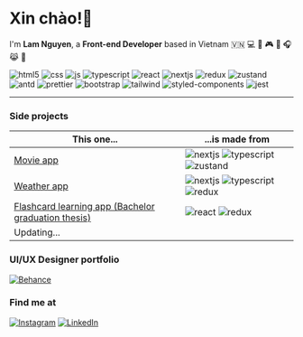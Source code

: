 <h1>Xin chào!👋</h1>
<!--    Colors palette here -->
<!--    https://maketintsandshades.com/#0078D7 -->
<p>I'm <strong>Lam Nguyen</strong>, a <strong>Front-end Developer</strong> based in Vietnam 🇻🇳 💻 📸 🎮 📖 🎧 😹 🌱 </p>
<p>
   <img alt="html5" src="https://img.shields.io/badge/-HTML5-FF5733?style=flat-square&logo=html5&logoColor=white" />
   <img alt="css" src="https://img.shields.io/badge/-CSS-3349FF?style=flat-square&logo=css3&logoColor=white" />
   <img alt="js" src="https://img.shields.io/badge/-JavaScript-AD9E00?style=flat-square&logo=javascript&logoColor=white" />
   <img alt="typescript" src="https://img.shields.io/badge/-TypeScript-0060ac?style=flat-square&logo=typescript&logoColor=white" />
   <img alt="react" src="https://img.shields.io/badge/-React-05B5CD?style=flat-square&logo=react&logoColor=white" />
   <img alt="nextjs" src="https://img.shields.io/badge/-NextJS-000000?style=flat-square&logo=nextdotjs&logoColor=white" />
   <img alt="redux" src="https://img.shields.io/badge/-Redux-7205CD?style=flat-square&logo=redux&logoColor=white" />  
   <img alt="zustand" src="https://img.shields.io/badge/-Zustand-964B00?style=flat-square&logo=redux&logoColor=white" />  
   <img alt="antd" src="https://img.shields.io/badge/-Antd-DC7AA5?style=flat-square&logo=antdesign&logoColor=white" />
   <img alt="prettier" src="https://img.shields.io/badge/-Prettier-223C4A?style=flat-square&logo=prettier&logoColor=white" />
   <img alt="bootstrap" src="https://img.shields.io/badge/-Bootstrap-6E11BF?style=flat-square&logo=react&logoColor=white" />
   <img alt="tailwind" src="https://img.shields.io/badge/-Tailwind-06B6D4?style=flat-square&logo=tailwindcss&logoColor=white" />
   <img alt="styled-components" src="https://img.shields.io/badge/-Styled Components-BFB411?style=flat-square&logo=styledcomponents&logoColor=white" />
   <img alt="jest" src="https://img.shields.io/badge/-Jest-B2697C?style=flat-square&logo=jest&logoColor=white" />
</p>

<hr />

<h3>Side projects</h3>

| This one...  | ...is made from |
| ------------- | ------------- |
| <a href="https://github.com/lamtronn/the-movie-app/" target="_blank">Movie app</a>  | <img alt="nextjs" src="https://img.shields.io/badge/-NextJS-000000?style=flat-square&logo=nextdotjs&logoColor=white" /> <img alt="typescript" src="https://img.shields.io/badge/-TypeScript-0060ac?style=flat-square&logo=typescript&logoColor=white" /> <img alt="zustand" src="https://img.shields.io/badge/-Zustand-964B00?style=flat-square&logo=redux&logoColor=white" />     |
| <a href="https://github.com/lamtronn/weather-app/" target="_blank">Weather app</a>  | <img alt="nextjs" src="https://img.shields.io/badge/-NextJS-000000?style=flat-square&logo=nextdotjs&logoColor=white" /> <img alt="typescript" src="https://img.shields.io/badge/-TypeScript-0060ac?style=flat-square&logo=typescript&logoColor=white" /> <img alt="redux" src="https://img.shields.io/badge/-Redux-7205CD?style=flat-square&logo=redux&logoColor=white" />     |
| <a href="https://github.com/DuyBaoNguyen/FlashCard)" target="_blank">Flashcard learning app (Bachelor graduation thesis)</a>  | <img alt="react" src="https://img.shields.io/badge/-React-05B5CD?style=flat-square&logo=react&logoColor=white" /> <img alt="redux" src="https://img.shields.io/badge/-Redux-7205CD?style=flat-square&logo=redux&logoColor=white" />     |
| Updating...  |

<h3>UI/UX Designer portfolio</h3>
<a href="https://www.behance.net/lamtronn" target="_blank"><img alt="Behance" src="https://img.shields.io/badge/behance-003c6c.svg?&style=for-the-badge&logo=behance&logoColor=white" /></a>

<h3>Find me at</h3>
<a href="https://www.instagram.com/lamtronn" target="_blank"><img alt="Instagram" src="https://img.shields.io/badge/instagram-FF45A7.svg?&style=for-the-badge&logo=instagram&logoColor=white" /></a>
<a href="https://www.linkedin.com/in/lam-nguyen-637829142" target="_blank"><img alt="LinkedIn" src="https://img.shields.io/badge/linkedin-%230077B5.svg?&style=for-the-badge&logo=linkedin&logoColor=white" /></a> 
